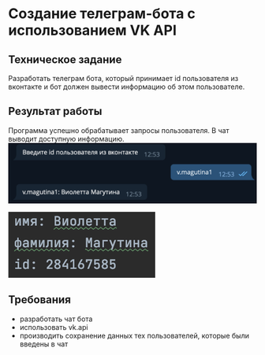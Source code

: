 # Создание телеграм-бота с использованием VK API

## Техническое задание

Разработать телеграм бота, который принимает id пользователя из вконтакте и бот должен вывести информацию об этом пользователе.

## Результат работы

Программа успешно обрабатывает запросы пользователя. В чат выводит доступную информацию.
![информация об введенном пользователе](./public/user_info_in_chat.png)


![сохранненые данные пользователя в файле](./public/info_user_in_file.png)


## Требования
- разработать чат бота
- использовать vk.api
- производить сохранение данных тех пользователей, которые были введены в чат
